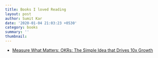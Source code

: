 ```yaml
---
title: Books I loved Reading
layout: post
author: Sumit Kar
date: '2020-01-04 21:03:23 +0530'
category: books
summary: ''
thumbnail: 
---
```


- [Measure What Matters: OKRs: The Simple Idea that Drives 10x Growth](https://www.amazon.in/dp/024134848X/ref=cm_sw_r_as_gl_api_gl_i_D5BZMAC3B06S3AZ9C86V?linkCode=ml1&tag=timusrak-21)
